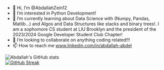 

- 👋 Hi, I’m @AbdallahZein12
- 👀 I’m interested in Python Development!
- 🌱 I’m currently learning about Data Science with (Numpy, Pandas, Matlib...) and Algos and Data Structures like stacks and binary trees!. I am a sophomore CS student at LIU Brooklyn and the president of the 2023/2024 Google Developer Student Club Chapter!
- 💞️ I’m looking to collaborate on anything coding related!!!
- 📫 How to reach me www.linkedin.com/in/abdallah-abdel


![Abdallah's GitHub stats](https://github-stats-alpha.vercel.app/api?username=AbdallahZein12)
<br />
[![GitHub Streak](https://streak-stats.demolab.com/?user=AbdallahZein12)](https://git.io/streak-stats)


<!---
AbdallahZein12/AbdallahZein12 is a ✨ special ✨ repository because its `README.md` (this file) appears on your GitHub profile.
You can click the Preview link to take a look at your changes..
--->
